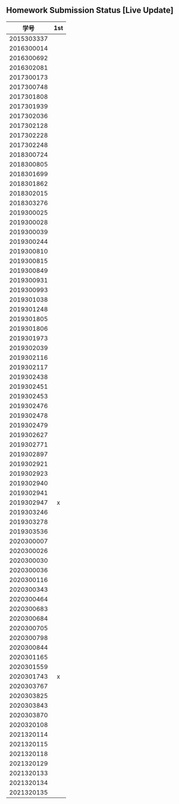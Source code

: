 ## Homework Submission Status [Live Update]

|学号| 1st  |
| :--------: | :--: |
| 2015303337 |      |
| 2016300014 |      |
| 2016300692 |      |
| 2016302081 |      |
| 2017300173 |      |
| 2017300748 |      |
| 2017301808 |      |
| 2017301939 |      |
| 2017302036 |      |
| 2017302128 |      |
| 2017302228 |      |
| 2017302248 |      |
| 2018300724 |      |
| 2018300805 |      |
| 2018301699 |      |
| 2018301862 |      |
| 2018302015 |      |
| 2018303276 |      |
| 2019300025 |      |
| 2019300028 |      |
| 2019300039 |      |
| 2019300244 |      |
| 2019300810 |      |
| 2019300815 |      |
| 2019300849 |      |
| 2019300931 |      |
| 2019300993 |      |
| 2019301038 |      |
| 2019301248 |      |
| 2019301805 |      |
| 2019301806 |      |
| 2019301973 |      |
| 2019302039 |      |
| 2019302116 |      |
| 2019302117 |      |
| 2019302438 |      |
| 2019302451 |      |
| 2019302453 |      |
| 2019302476 |      |
| 2019302478 |      |
| 2019302479 |      |
| 2019302627 |      |
| 2019302771 |      |
| 2019302897 |      |
| 2019302921 |      |
| 2019302923 |      |
| 2019302940 |      |
| 2019302941 |      |
| 2019302947 | x    |
| 2019303246 |      |
| 2019303278 |      |
| 2019303536 |      |
| 2020300007 |      |
| 2020300026 |      |
| 2020300030 |      |
| 2020300036 |      |
| 2020300116 |      |
| 2020300343 |      |
| 2020300464 |      |
| 2020300683 |      |
| 2020300684 |      |
| 2020300705 |      |
| 2020300798 |      |
| 2020300844 |      |
| 2020301165 |      |
| 2020301559 |      |
| 2020301743 | x    |
| 2020303767 |      |
| 2020303825 |      |
| 2020303843 |      |
| 2020303870 |      |
| 2020320108 |      |
| 2021320114 |      |
| 2021320115 |      |
| 2021320118 |      |
| 2021320129 |      |
| 2021320133 |      |
| 2021320134 |      |
| 2021320135 |      |


